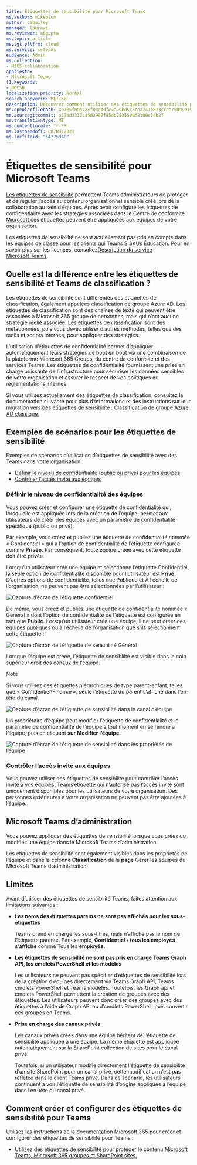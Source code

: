 ```yaml
---
title: Étiquettes de sensibilité pour Microsoft Teams
ms.author: mikeplum
author: cabailey
manager: laurawi
ms.reviewer: abgupta
ms.topic: article
ms.tgt.pltfrm: cloud
ms.service: msteams
audience: Admin
ms.collection:
- M365-collaboration
appliesto:
- Microsoft Teams
f1.keywords:
- NOCSH
localization_priority: Normal
search.appverid: MET150
description: Découvrez comment utiliser des étiquettes de sensibilité pour protéger vos équipes dans Microsoft Teams.
ms.openlocfilehash: 407b5f09322cf00e4dfe7a29bd513caa7476623cfeac5099019cc2c3ffb6a248
ms.sourcegitcommit: a17ad3332ca5d2997f85db7835500d8190c34b2f
ms.translationtype: MT
ms.contentlocale: fr-FR
ms.lasthandoff: 08/05/2021
ms.locfileid: "54275940"
---
```

# <a name="sensitivity-labels-for-microsoft-teams"></a>Étiquettes de sensibilité pour Microsoft Teams

[Les étiquettes de sensibilité](/microsoft-365/compliance/sensitivity-labels) permettent Teams administrateurs de protéger et de réguler l’accès au contenu organisationnel sensible créé lors de la collaboration au sein d’équipes. Après avoir configuré les étiquettes de confidentialité avec les stratégies associées dans le Centre de conformité [Microsoft,](/microsoft-365/compliance/go-to-the-securitycompliance-center)ces étiquettes peuvent être appliquées aux équipes de votre organisation.

Les étiquettes de sensibilité ne sont actuellement pas pris en compte dans les équipes de classe pour les clients qui Teams S SKUs Éducation. Pour en savoir plus sur les licences, consultez[Description du service Microsoft Teams](/office365/servicedescriptions/teams-service-description).

## <a name="whats-the-difference-between-sensitivity-labels-and-teams-classification-labels"></a>Quelle est la différence entre les étiquettes de sensibilité et Teams de classification ?

Les étiquettes de sensibilité sont différentes des étiquettes de classification, également appelées classification de groupe Azure AD. Les étiquettes de classification sont des chaînes de texte qui peuvent être associées à Microsoft 365 groupe de personnes, mais qui n’ont aucune stratégie réelle associée. Les étiquettes de classification sont des métadonnées, puis vous devez utiliser d’autres méthodes, telles que des outils et scripts internes, pour appliquer des stratégies.

L’utilisation d’étiquettes de confidentialité permet d’appliquer automatiquement leurs stratégies de bout en bout via une combinaison de la plateforme Microsoft 365 Groups, du centre de conformité et des services Teams. Les étiquettes de confidentialité fournissent une prise en charge puissante de l’infrastructure pour sécuriser les données sensibles de votre organisation et assurer le respect de vos politiques ou réglementations internes.

Si vous utilisez actuellement des étiquettes de classification, consultez la documentation suivante pour plus d’informations et des instructions sur leur migration vers des étiquettes de sensibilité : Classification de groupe [Azure AD classique.](/microsoft-365/compliance/sensitivity-labels-teams-groups-sites#classic-azure-ad-group-classification)

## <a name="example-scenarios-for-sensitivity-labels"></a>Exemples de scénarios pour les étiquettes de sensibilité

Exemples de scénarios d’utilisation d’étiquettes de sensibilité avec des Teams dans votre organisation :

- [Définir le niveau de confidentialité (public ou privé) pour les équipes](#set-the-privacy-level-for-teams)
- [Contrôler l’accès invité aux équipes](#control-guest-access-to-teams)

### <a name="set-the-privacy-level-for-teams"></a>Définir le niveau de confidentialité des équipes

Vous pouvez créer et configurer une étiquette de confidentialité qui, lorsqu’elle est appliquée lors de la création de l’équipe, permet aux utilisateurs de créer des équipes avec un paramètre de confidentialité spécifique (public ou privé).

Par exemple, vous créez et publiez une étiquette de confidentialité nommée « Confidentiel » qui a l’option de confidentialité de l’étiquette configurée comme **Privée.** Par conséquent, toute équipe créée avec cette étiquette doit être privée. 

Lorsqu’un utilisateur crée une équipe  et sélectionne l’étiquette Confidentiel, la seule option de confidentialité disponible pour l’utilisateur est **Privé.** D’autres options de confidentialité, telles que Publique et À l’échelle de l’organisation, ne peuvent pas être sélectionnées par l’utilisateur :

![Capture d’écran de l’étiquette confidentiel](media/sensitivity-labels-confidential-example.png)

De même, vous créez et publiez une étiquette de confidentialité nommée « Général » dont l’option de confidentialité de l’étiquette est configurée en tant que **Public.** Lorsqu’un utilisateur crée une équipe, il ne peut créer des équipes publiques ou à l’échelle de l’organisation que s’ils sélectionnent cette étiquette :

![Capture d’écran de l’étiquette de sensibilité Général](media/sensitivity-labels-general-example.png)

Lorsque l’équipe est créée, l’étiquette de sensibilité est visible dans le coin supérieur droit des canaux de l’équipe. 

> [!NOTE]
> Si vous utilisez des étiquettes hiérarchiques de type parent-enfant, telles que « Confidentiel\Finance », seule l’étiquette du parent s’affiche dans l’en-tête du canal.

![Capture d’écran de l’étiquette de sensibilité dans le canal d’équipe](media/sensitivity-labels-channel.png)

Un propriétaire d’équipe peut modifier l’étiquette de confidentialité et le paramètre de confidentialité de l’équipe à tout moment en se rendre à l’équipe, puis en cliquant **sur Modifier l’équipe.**

![Capture d’écran de l’étiquette de sensibilité dans les propriétés de l’équipe](media/sensitivity-labels-edit-team.png)

### <a name="control-guest-access-to-teams"></a>Contrôler l’accès invité aux équipes

Vous pouvez utiliser des étiquettes de sensibilité pour contrôler l’accès invité à vos équipes. Teams’étiquette qui n’autorise pas l’accès invité sont uniquement disponibles pour les utilisateurs de votre organisation. Des personnes extérieures à votre organisation ne peuvent pas être ajoutées à l’équipe.

## <a name="microsoft-teams-admin-center"></a>Microsoft Teams d’administration

Vous pouvez appliquer des étiquettes de sensibilité lorsque vous créez ou modifiez une équipe dans le Microsoft Teams d’administration. 

Les étiquettes de sensibilité sont également visibles dans les propriétés de l’équipe et dans la colonne **Classification** de la **page** Gérer les équipes du Microsoft Teams d’administration.

## <a name="limitations"></a>Limites

Avant d’utiliser des étiquettes de sensibilité Teams, faites attention aux limitations suivantes :

- **Les noms des étiquettes parents ne sont pas affichés pour les sous-étiquettes**
    
    Teams prend en charge les sous-titres, mais n’affiche pas le nom de l’étiquette parente. Par exemple, **Confidentiel** \\ **tous les employés s’affiche** comme Tous les **employés.**

- **Les étiquettes de sensibilité ne sont pas pris en charge Teams Graph API, les cmdlets PowerShell et les modèles**
    
    Les utilisateurs ne peuvent pas spécifier d’étiquettes de sensibilité lors de la création d’équipes directement via Teams Graph API, Teams cmdlets PowerShell et Teams modèles. Toutefois, les Graph api et cmdlets PowerShell permettent la création de groupes avec des étiquettes. Les utilisateurs peuvent donc créer des groupes avec des étiquettes à l’aide de Graph API ou d’cmdlets PowerShell, puis convertir ces groupes en Teams.

- **Prise en charge des canaux privés**
    
    Les canaux privés créés dans une équipe héritent de l’étiquette de sensibilité appliquée à une équipe. La même étiquette est appliquée automatiquement sur la SharePoint collection de sites pour le canal privé.
    
    Toutefois, si un utilisateur modifie directement l’étiquette de sensibilité d’un site SharePoint pour un canal privé, cette modification n’est pas reflétée dans le client Teams privé. Dans ce scénario, les utilisateurs continuent à voir l’étiquette de sensibilité d’origine appliquée à l’équipe dans l’en-tête du canal privé.

## <a name="how-to-create-and-configure-sensitivity-labels-for-teams"></a>Comment créer et configurer des étiquettes de sensibilité pour Teams

Utilisez les instructions de la documentation Microsoft 365 pour créer et configurer des étiquettes de sensibilité pour Teams : 

- Utilisez des étiquettes de sensibilité pour protéger le contenu [Microsoft Teams, Microsoft 365 groupes et SharePoint sites.](/microsoft-365/compliance/sensitivity-labels-teams-groups-sites)
